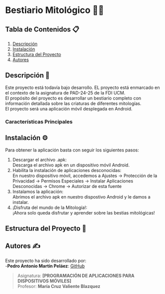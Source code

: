 # Bestiario Mitológico 🐱‍🐉

## Tabla de Contenidos 📋
1. [Descripción](#descripción-📕)
2. [Instalación](#instalación-⚙)
3. [Estructura del Proyecto](#estructura-del-proyecto-📁)
4. [Autores](#autores-✍️)

## Descripción 📕
Este proyecto está todavía bajo desarrollo. EL proyecto está enmarcado en el contexto de la asignatura de PAD-24-25 de la FDI UCM.<br>
El propósito del proyecto es desarrollar un bestiario completo con información detallada sobre las criaturas de diferentes mitologías.<br>
El proyecto será una aplicación móvil desplegada en Android.

### Características Principales 
<!-- Agregar -->
## Instalación ⚙
Para obtener la aplicación basta con seguir los siguientes pasos:
1. Descargar el archivo .apk: <br>Descarga el archivo apk en un dispositivo móvil Android.
2. Habilita la instalación de aplicaciones desconocidas: <br>En nuestro dispositivo móvil, accedemos a Ajustes -> Protección de la Privacidad -> Permisos Especiales -> Instalar Aplicaciones Desconocidas -> Chrome -> Autorizar de esta fuente
3. Instalamos la aplicación: <br>Abrimos el archivo apk en nuestro dispostivo Android y le damos a instalar.
4. ¡Disfruta del mundo de la Mitología!: <br>¡Ahora solo queda disfrutar y aprender sobre las bestias mitológicas!

## Estructura del Proyecto 📁
<!-- Agregar -->

## Autores ✍️
Este proyecto ha sido desarrollado por:
<br>-**Pedro Antonio Martín Peláez**: [GitHub](https://github.com/PedroAMP22)

> Asignatura: **[PROGRAMACIÓN DE APLICACIONES PARA DISPOSITIVOS MÓVILES]**  
> Profesor: **María Cruz Valiente Blazquez**
